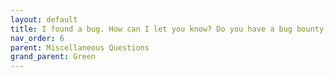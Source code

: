 ```yaml
---
layout: default
title: I found a bug. How can I let you know? Do you have a bug bounty program?
nav_order: 6
parent: Miscellaneous Questions
grand_parent: Green
--- 
```

